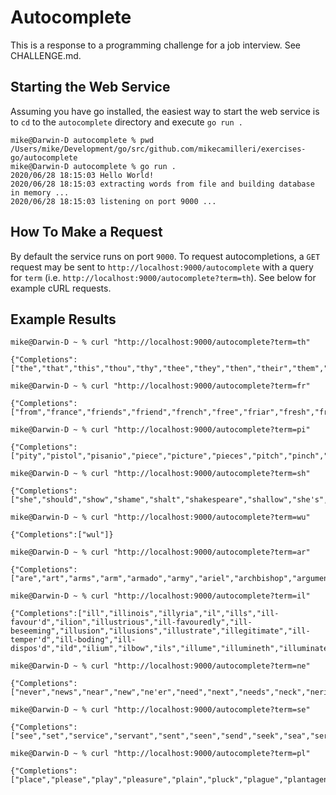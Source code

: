# Autocomplete

This is a response to a programming challenge for a job interview. See CHALLENGE.md.

## Starting the Web Service

Assuming you have go installed, the easiest way to start the web service is to `cd` to the `autocomplete` directory and execute `go run .`

```
mike@Darwin-D autocomplete % pwd                                     
/Users/mike/Development/go/src/github.com/mikecamilleri/exercises-go/autocomplete
mike@Darwin-D autocomplete % go run .                                
2020/06/28 18:15:03 Hello World!
2020/06/28 18:15:03 extracting words from file and building database in memory ...
2020/06/28 18:15:03 listening on port 9000 ...
```

## How To Make a Request

By default the service runs on port `9000`. To request autocompletions, a `GET` request may be sent to `http://localhost:9000/autocomplete` with a query for `term` (i.e. `http://localhost:9000/autocomplete?term=th`). See below for example cURL requests.



## Example Results

```
mike@Darwin-D ~ % curl "http://localhost:9000/autocomplete?term=th"

{"Completions":["the","that","this","thou","thy","thee","they","then","their","them","than","there","these","th","think","thus","though","therefore","those","thine","that's","there's","three","thought","thing"]}
```

```
mike@Darwin-D ~ % curl "http://localhost:9000/autocomplete?term=fr"

{"Completions":["from","france","friends","friend","french","free","friar","fresh","freely","francis","frown","frame","friendship","friendly","fruit","frederick","freedom","fright","froth","front","fran","frenchman","frowns","frail","fray"]}
```

```
mike@Darwin-D ~ % curl "http://localhost:9000/autocomplete?term=pi"

{"Completions":["pity","pistol","pisanio","piece","picture","pieces","pitch","pinch","pitiful","pierce","pit","piteous","pindarus","pin","pine","pitied","pick'd","pilgrimage","pillow","pick","pisa","pipe","pigeons","piercing","pilgrim"]}
```

```
mike@Darwin-D ~ % curl "http://localhost:9000/autocomplete?term=sh"

{"Completions":["she","should","show","shame","shalt","shakespeare","shallow","she's","shepherd","shylock","shows","shake","short","shape","shadow","shouldst","sharp","shut","shore","show'd","ship","shed","shortly","shot","shine"]}
```

```
mike@Darwin-D ~ % curl "http://localhost:9000/autocomplete?term=wu"

{"Completions":["wul"]}
```

```
mike@Darwin-D ~ % curl "http://localhost:9000/autocomplete?term=ar"

{"Completions":["are","art","arms","arm","armado","army","ariel","archbishop","argument","arviragus","arthur","armour","arm'd","arise","armed","arrest","articles","arriv'd","article","arrant","array","arras","archive","arrows","arts"]}
```

```
mike@Darwin-D ~ % curl "http://localhost:9000/autocomplete?term=il"

{"Completions":["ill","illinois","illyria","il","ills","ill-favour'd","ilion","illustrious","ill-favouredly","ill-beseeming","illusion","illusions","illustrate","illegitimate","ill-temper'd","ill-boding","ill-dispos'd","ild","ilium","ilbow","ils","illume","illumineth","illuminate","illumin'd"]}
```

```
mike@Darwin-D ~ % curl "http://localhost:9000/autocomplete?term=ne"

{"Completions":["never","news","near","new","ne'er","need","next","needs","neck","nerissa","nestor","neighbour","necessity","nephew","newly","needful","nest","neglect","neighbours","nearer","ned","necessary","negligence","nell","nearest"]}
```

```
mike@Darwin-D ~ % curl "http://localhost:9000/autocomplete?term=se"

{"Completions":["see","set","service","servant","sent","seen","send","seek","sea","serve","seem","sebastian","self","sense","seems","servants","senator","several","seven","seal","secret","senators","seat","seeming","seest"]}
```

```
mike@Darwin-D ~ % curl "http://localhost:9000/autocomplete?term=pl"

{"Completions":["place","please","play","pleasure","plain","pluck","plague","plantagenet","pleas'd","plot","plead","play'd","places","pleasures","players","plays","pleasant","pluck'd","plebeians","plant","pleasing","playing","plainly","pledge","pleases"]}
```